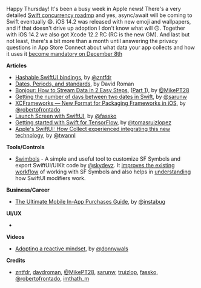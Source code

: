 Happy Thursday! It's been a busy week in Apple news! There's a very detailed [Swift concurrency roadmp](https://forums.swift.org/t/swift-concurrency-roadmap/41611) and yes, async/await will be coming to Swift eventually 😄. iOS 14.2 was released with new emoji and wallpapers, and if that doesn't drive up adoption I don't know what will 🙃. Together with iOS 14.2 we also got Xcode 12.2 RC (RC is the new GM). And last but not least, there's a bit more than a month until answering the privacy questions in App Store Connect about what data your app collects and how it uses it [become mandatory on December 8th]((https://developer.apple.com/news/?id=vlj9jty9))

**Articles**

* [Hashable SwiftUI bindings](https://fivestars.blog/swiftui/hashable-bindings.html), by [@zntfdr](https://twitter.com/zntfdr)
* [Dates, Periods, and standards](https://treatwell.engineering/dates-periods-and-standards-dbdf29330cd7), by David Roman
* [Bonjour: How to Stream Data in 2 Easy Steps](https://medium.com/@mpesate/bonjour-how-to-stream-data-in-2-easy-steps-f335bded87?source=friends_link&sk=7208aef401fb4ee56fdcce0dd91a1090), ([Part 1](https://medium.com/@mpesate/bonjour-share-data-across-devices-without-a-backend-36faee520e14?source=friends_link&sk=be6cb221d6f17d53699b4955edabee86)), by [@MikePT28](https://twitter.com/mikept28)
* [Getting the number of days between two dates in Swift](https://sarunw.com/posts/getting-number-of-days-between-two-dates/), by [@sarunw](https://twitter.com/sarunw)
* [XCFrameworks — New Format for Packaging Frameworks in iOS](https://medium.com/dev-jam/xcframeworks-new-format-of-packaging-frameworks-in-ios-306cda40b24f?source=friends_link&sk=8368aa7d32e851f5ba5490c0bc901d36), by [@robertofrontado](https://github.com/robertofrontado)
* [Launch Screen with SwiftUI](https://kristaps.me/swiftui-launch-screen/), by [@fassko](https://twitter.com/fassko)
* [Getting started with Swift for TensorFlow](https://www.47deg.com/blog/getting-started-swift-tensorflow/), by [@tomasruizlopez](https://twitter.com/tomasruizlopez)
* [Apple's SwiftUI: How Collect experienced integrating this new technology](https://ideas.bywetransfer.com/story/apples-swiftui-collect), by [@twannl](twitter.com/twannl)

**Tools/Controls**

* [Swimbols](https://apps.apple.com/app/id1525226399?platform=ipad) - A simple and useful tool to customize SF Symbols and export SwiftUI/UIKit code by [@skydevz](https://twitter.com/skydevz). It [improves the existing workflow](https://medium.com/@imthathullah/re-imagining-sf-symbols-into-xcode-c2ebf92550d9?source=friends_link&sk=37af3872b7c89945bc67c9164c830340) of working with SF Symbols and also helps in [understanding](https://medium.com/better-programming/understanding-swiftui-modifiers-83ebfbc3f94?source=friends_link&sk=4f04d658f89fa814d766a4e056999d58) how SwiftUI modifiers work.

**Business/Career**

* [The Ultimate Mobile In-App Purchases Guide](https://instabug.com/blog/mobile-in-app-purchases/), by [@instabug](https://twitter.com/instabug)

**UI/UX**

* 

**Videos**

* [Adopting a reactive mindset](https://www.youtube.com/watch?v=HUk2uiKkER0), by [@donnywals](twitter.com/donnywals)

**Credits**

* [zntfdr](https://github.com/zntfdr), [davdroman](https://github.com/davdroman), [@MikePT28](https://github.com/MikePT28), [sarunw](https://github.com/sarunw), [truizlop](https://github.com/truizlop), [fassko](https://github.com/fassko), [@robertofrontado](https://github.com/robertofrontado), [imthath_m](https://github.com/imthath-m)


